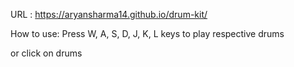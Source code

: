 URL : https://aryansharma14.github.io/drum-kit/

How to use:
  Press W, A, S, D, J, K, L keys to play respective drums
  
  or click on drums

